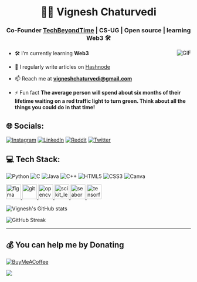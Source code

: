 <h1 align="center">🏄‍♂️ Vignesh Chaturvedi</h1>
<h3 align="center">Co-Founder <a href="https://techbeyondtime.com/">TechBeyondTime</a> | CS-UG | Open source | learning Web3 🛠</h3>

  <img align="right" alt="GIF" src="https://media.giphy.com/media/836HiJc7pgzy8iNXCn/giphy.gif" />

- 🛠 I’m currently learning **Web3**

- 📝 I regularly write articles on [Hashnode](https://hashnode.com/@vigneshc)

- 📫 Reach me at **vigneshchaturvedi@gmail.com**

- ⚡ Fun fact **The average person will spend about six months of their lifetime waiting on a red traffic light to turn green. Think about all the things you could do in that time!**

## 🌐 Socials:
[![Instagram](https://img.shields.io/badge/Instagram-%23E4405F.svg?logo=Instagram&logoColor=white)](https://www.instagram.com/vigneshchaturvedi/) [![LinkedIn](https://img.shields.io/badge/LinkedIn-%230077B5.svg?logo=linkedin&logoColor=white)](https://www.linkedin.com/in/vigneshchaturvedi) [![Reddit](https://img.shields.io/badge/Reddit-%23FF4500.svg?logo=Reddit&logoColor=white)](https://www.reddit.com/user/vigneshchaturvedi) [![Twitter](https://img.shields.io/badge/Twitter-%231DA1F2.svg?logo=Twitter&logoColor=white)](https://twitter.com/vitwts)


## 💻 Tech Stack:
![Python](https://img.shields.io/badge/python-3670A0?style=plastic&logo=python&logoColor=ffdd54) ![C](https://img.shields.io/badge/c-%2300599C.svg?style=plastic&logo=c&logoColor=white) ![Java](https://img.shields.io/badge/java-%23ED8B00.svg?style=plastic&logo=java&logoColor=white) ![C++](https://img.shields.io/badge/c++-%2300599C.svg?style=plastic&logo=c%2B%2B&logoColor=white) ![HTML5](https://img.shields.io/badge/html5-%23E34F26.svg?style=plastic&logo=html5&logoColor=white) ![CSS3](https://img.shields.io/badge/css3-%231572B6.svg?style=plastic&logo=css3&logoColor=white) ![Canva](https://img.shields.io/badge/Canva-%2300C4CC.svg?style=plastic&logo=Canva&logoColor=white) 

<p align="left">  <a href="https://www.figma.com/" target="_blank" rel="noreferrer"> <img src="https://www.vectorlogo.zone/logos/figma/figma-icon.svg" alt="figma" width="40" height="40"/> </a> <a href="https://git-scm.com/" target="_blank" rel="noreferrer"> <img src="https://www.vectorlogo.zone/logos/git-scm/git-scm-icon.svg" alt="git" width="40" height="40"/> </a> <a href="https://opencv.org/" target="_blank" rel="noreferrer"> <img src="https://www.vectorlogo.zone/logos/opencv/opencv-icon.svg" alt="opencv" width="40" height="40"/> </a> <a href="https://scikit-learn.org/" target="_blank" rel="noreferrer"> <img src="https://upload.wikimedia.org/wikipedia/commons/0/05/Scikit_learn_logo_small.svg" alt="scikit_learn" width="40" height="40"/> </a> <a href="https://seaborn.pydata.org/" target="_blank" rel="noreferrer"> <img src="https://seaborn.pydata.org/_images/logo-mark-lightbg.svg" alt="seaborn" width="40" height="40"/> </a> <a href="https://www.tensorflow.org" target="_blank" rel="noreferrer"> <img src="https://www.vectorlogo.zone/logos/tensorflow/tensorflow-icon.svg" alt="tensorflow" width="40" height="40"/> </a> </p>

![Vignesh's GitHub stats](https://github-readme-stats-sigma-five.vercel.app/api?username=vignesh-chaturvedi&show_icons=true&theme=gruvbox)

![GitHub Streak](https://streak-stats.demolab.com?user=vignesh-chaturvedi&theme=gruvbox&border_radius=4.5)

---
  ## 💰 You can help me by Donating
  [![BuyMeACoffee](https://img.shields.io/badge/Buy%20Me%20a%20Coffee-ffdd00?style=for-the-badge&logo=buy-me-a-coffee&logoColor=black)](https://www.buymeacoffee.com/vigneshc)
  
  [![](https://visitcount.itsvg.in/api?id=vignesh-chaturvedi&icon=4&color=4)](https://visitcount.itsvg.in)

